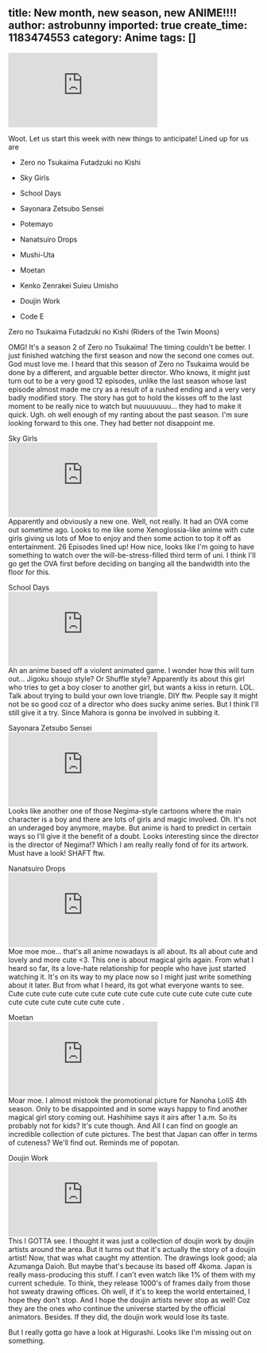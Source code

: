title: New month, new season, new ANIME!!!!
author: astrobunny
imported: true
create_time: 1183474553
category: Anime
tags: []
---
 ![ZnT](http://gallery.astrobunny.net/main.php?g2_view=core.DownloadItem&g2_itemId=731&g2_serialNumber=1)  
  
Woot. Let us start this week with new things to anticipate! Lined up for us are  

  
- Zero no Tsukaima Futadzuki no Kishi
  
- Sky Girls
  
- School Days
  
- Sayonara Zetsubo Sensei
  
- Potemayo
  
- Nanatsuiro Drops
  
- Mushi-Uta
  
- Moetan
  
- Kenko Zenrakei Suieu Umisho
  
- Doujin Work
  
- Code E
  
  
<!--more-->  
  
Zero no Tsukaima Futadzuki no Kishi (Riders of the Twin Moons)  
  
OMG! It's a season 2 of Zero no Tsukaima! The timing couldn't be better. I just finished watching the first season and now the second one comes out. God must love me. I heard that this season of Zero no Tsukaima would be done by a different, and arguable better director. Who knows, it might just turn out to be a very good 12 episodes, unlike the last season whose last episode almost made me cry as a result of a rushed ending and a very very badly modified story. The story has got to hold the kisses off to the last moment to be really nice to watch but nuuuuuuuu... they had to make it quick. Ugh. oh well enough of my ranting about the past season. I'm sure looking forward to this one. They had better not disappoint me.  
  
Sky Girls  
 ![Sky girls](http://gallery.astrobunny.net/main.php?g2_view=core.DownloadItem&g2_itemId=735&g2_serialNumber=1)  
Apparently and obviously a new one. Well, not really. It had an OVA come out sometime ago. Looks to me like some Xenoglossia-like anime with cute girls giving us lots of Moe to enjoy and then some action to top it off as entertainment. 26 Episodes lined up! How nice, looks like I'm going to have something to watch over the will-be-stress-filled third term of uni. I think I'll go get the OVA first before deciding on banging all the bandwidth into the floor for this.  
  
School Days  
 ![School Days](http://gallery.astrobunny.net/main.php?g2_view=core.DownloadItem&g2_itemId=728)  
Ah an anime based off a violent animated game. I wonder how this will turn out... Jigoku shoujo style? Or Shuffle style? Apparently its about this girl who tries to get a boy closer to another girl, but wants a kiss in return. LOL. Talk about trying to build your own love triangle. DIY ftw. People say it might not be so good coz of a director who does sucky anime series. But I think I'll still give it a try. Since Mahora is gonna be involved in subbing it.  
  
Sayonara Zetsubo Sensei  
 ![SZS](http://gallery.astrobunny.net/main.php?g2_view=core.DownloadItem&g2_itemId=733&g2_serialNumber=1)  
Looks like another one of those Negima-style cartoons where the main character is a boy and there are lots of girls and magic involved. Oh. It's not an underaged boy anymore, maybe. But anime is hard to predict in certain ways so I'll give it the benefit of a doubt. Looks interesting since the director is the director of Negima!? Which I am really really fond of for its artwork. Must have a look! SHAFT ftw.  
  
Nanatsuiro Drops  
 ![Nanatsuiro](http://gallery.astrobunny.net/main.php?g2_view=core.DownloadItem&g2_itemId=740)  
Moe moe moe... that's all anime nowadays is all about. Its all about cute and lovely and more cute \<3. This one is about magical girls again. From what I heard so far, its a love-hate relationship for people who have just started watching it. It's on its way to my place now so I might just write something about it later. But from what I heard, its got what everyone wants to see. Cute cute cute cute cute cute cute cute cute cute cute cute cute cute cute cute cute cute cute cute cute cute .  
  
Moetan  
 ![Moetan](http://gallery.astrobunny.net/main.php?g2_view=core.DownloadItem&g2_itemId=726&g2_serialNumber=1)  
Moar moe. I almost mistook the promotional picture for Nanoha LoliS 4th season. Only to be disappointed and in some ways happy to find another magical girl story coming out. Hashihime says it airs after 1 a.m. So its probably not for kids? It's cute though. And All I can find on google an incredible collection of cute pictures. The best that Japan can offer in terms of cuteness? We'll find out. Reminds me of popotan.  
  
Doujin Work  
 ![Doujin work](http://gallery.astrobunny.net/main.php?g2_view=core.DownloadItem&g2_itemId=724&g2_serialNumber=1)  
This I GOTTA see. I thought it was just a collection of doujin work by doujin artists around the area. But it turns out that it's actually the story of a doujin artist! Now, that was what caught my attention. The drawings look good; ala Azumanga Daioh. But maybe that's because its based off 4koma. Japan is really mass-producing this stuff. I can't even watch like 1% of them with my current schedule. To think, they release 1000's of frames daily from those hot sweaty drawing offices. Oh well, if it's to keep the world entertained, I hope they don't stop. And I hope the doujin artists never stop as well! Coz they are the ones who continue the universe started by the official animators. Besides. If they did, the doujin work would lose its taste.  
  
But I really gotta go have a look at Higurashi. Looks like I'm missing out on something.